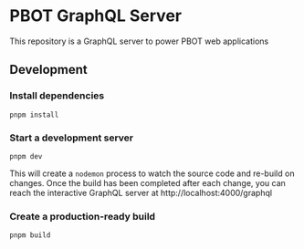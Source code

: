 # PBOT GraphQL Server

This repository is a GraphQL server to power PBOT web applications

## Development

### Install dependencies

```
pnpm install
```

### Start a development server

```
pnpm dev
```

This will create a `nodemon` process to watch the source code and re-build on changes. Once the build has been completed after each change, you can reach the interactive GraphQL server at http://localhost:4000/graphql

### Create a production-ready build

```
pnpm build
```
